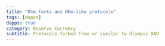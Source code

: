 ```yaml
---
title: "Ohm forks and Ohm-like protocols"
tags: [dapps]
dapps: true
category: Reserve Currency
subtitle: Protocols forked from or similar to Olympus DAO
---
```



